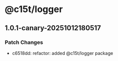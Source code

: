 # @c15t/logger

## 1.0.1-canary-20251012180517

### Patch Changes

- c6518dd: refactor: added @c15t/logger package
